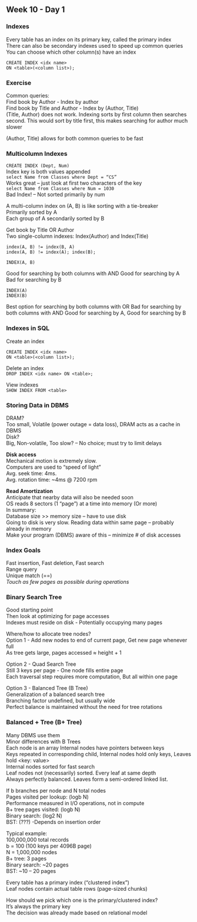 ## Week 10 - Day 1
### Indexes
Every table has an index on its primary key, called the primary index  
There can also be secondary indexes used to speed up common queries  
You can choose which other column(s) have an index

```
CREATE INDEX <idx name>
ON <table>(<column list>);
```

### Exercise
Common queries:  
Find book by Author - Index by author  
Find book by Title and Author - Index by (Author, Title)  
(Title, Author) does not work. Indexing sorts by first column then searches second. This would sort by title first, this makes searching for author much slower

(Author, Title) allows for both common queries to be fast

### Multicolumn Indexes
`CREATE INDEX (Dept, Num)`  
Index key is both values appended  
`select Name from Classes where Dept = “CS”`  
Works great – just look at first two characters of the key  
`select Name from Classes where Num = 1030`  
Bad Index! – Not sorted primarily by num

A multi-column index on (A, B) is like sorting with a tie-breaker  
Primarily sorted by A  
Each group of A secondarily sorted by B

Get book by Title OR Author  
Two single-column indexes: Index(Author) and Index(Title)

```
index(A, B) != index(B, A)
index(A, B) != index(A); index(B);

INDEX(A, B)
```

Good for searching by both columns with AND Good for searching by A  
Bad for searching by B

```
INDEX(A) 
INDEX(B)
```

Best option for searching by both columns with OR
Bad for searching by both columns with AND Good for searching by A, Good for searching by B

### Indexes in SQL
Create an index  

```
CREATE INDEX <idx name>
ON <table>(<column list>);
```

Delete an index  
 `DROP INDEX <idx name> ON <table>;`

View indexes  
`SHOW INDEX FROM <table>`

### Storing Data in DBMS
DRAM?  
Too small, Volatile (power outage = data loss), DRAM acts as a cache in DBMS  
Disk?  
Big, Non-volatile, Too slow? – No choice; must try to limit delays

**Disk access**  
Mechanical motion is extremely slow.  
Computers are used to “speed of light”   
Avg. seek time: 4ms.  
Avg. rotation time: ~4ms @ 7200 rpm  

**Read Amortization**  
Anticipate that nearby data will also be needed soon  
OS reads 8 sectors (1 “page”) at a time into memory (Or more)  
In summary:  
Database size >> memory size – have to use disk  
Going to disk is very slow. 
Reading data within same page – probably already in memory  
Make your program (DBMS) aware of this – minimize # of disk accesses

### Index Goals
Fast insertion, Fast deletion, Fast search  
Range query  
Unique match (==)  
*Touch as few pages as possible during operations*

### Binary Search Tree
Good starting point  
Then look at optimizing for page accesses  
Indexes must reside on disk - Potentially occupying many pages

Where/how to allocate tree nodes?  
Option 1 - Add new nodes to end of current page, Get new page whenever full  
As tree gets large, pages accessed ≈ height + 1

Option 2 - Quad Search Tree  
Still 3 keys per page - One node fills entire page  
Each traversal step requires more computation, But all within one page

Option 3 - Balanced Tree (B Tree)  
Generalization of a balanced search tree  
Branching factor undefined, but usually wide  
Perfect balance is maintained without the need for tree rotations

### Balanced + Tree (B+ Tree)  
Many DBMS use them  
Minor differences with B Trees  
Each node is an array 
Internal nodes have pointers between keys  
Keys repeated in corresponding child, Internal nodes hold only keys, Leaves hold <key: value>  
Internal nodes sorted for fast search  
Leaf nodes not (necessarily) sorted. 
Every leaf at same depth  
Always perfectly balanced. 
Leaves form a semi-ordered linked list. 

If b branches per node and N total nodes  
Pages visited per lookup: (logb N)  
Performance measured in I/O operations, not in compute  
B+ tree pages visited: (logb N)  
Binary search: (log2 N)  
BST: (???) -Depends on insertion order

Typical example:  
100,000,000 total records  
b = 100 (100 keys per 4096B page)  
N = 1,000,000 nodes  
B+ tree: 3 pages  
Binary search: ~20 pages  
BST: ~10 – 20 pages

Every table has a primary index (“clustered index”)  
Leaf nodes contain actual table rows (page-sized chunks)

How should we pick which one is the primary/clustered index?  
It’s always the primary key  
The decision was already made based on relational model
